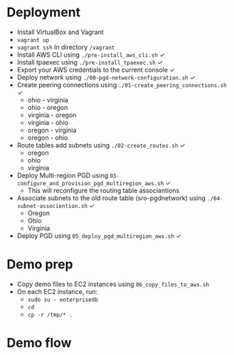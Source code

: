 # Deployment
- Install VirtualBox and Vagrant
- `vagrant up`
- `vagrant ssh`
In directory `/vagrant`
- Install AWS CLI using `./pre-install_aws_cli.sh` ✓
- Install tpaexec using `./pre-install_tpaexec.sh` ✓
- Export your AWS credentials to the current console ✓
- Deploy network using `./00-pgd-network-configuration.sh` ✓
- Create peering connections using `./01-create_peering_connections.sh` ✓
  - ohio - virginia
  - ohio - oregon
  - virginia - oregon
  - virginia - ohio
  - oregon - virginia
  - oregon - ohio
- Route tables add subnets using `./02-create_routes.sh` ✓
  - oregon
  - ohio
  - virginia
- Deploy Multi-region PGD using `03-configure_and_provision_pgd_multiregion_aws.sh` ✓
  - This will reconfigure the routing table associantions
- Associate subnets to the old route table (sro-pgdnetwork) using `./04-subnet-associention.sh` ✓
  - Oregon
  - Ohio
  - Virginia
- Deploy PGD using `05_deploy_pgd_multiregion_aws.sh` ✓

# Demo prep
- Copy demo files to EC2 instances using `06_copy_files_to_aws.sh`
- On each EC2 instance, run:
  - `sudo su - enterprisedb`
  - `cd`
  - `cp -r /tmp/* .`

# Demo flow


